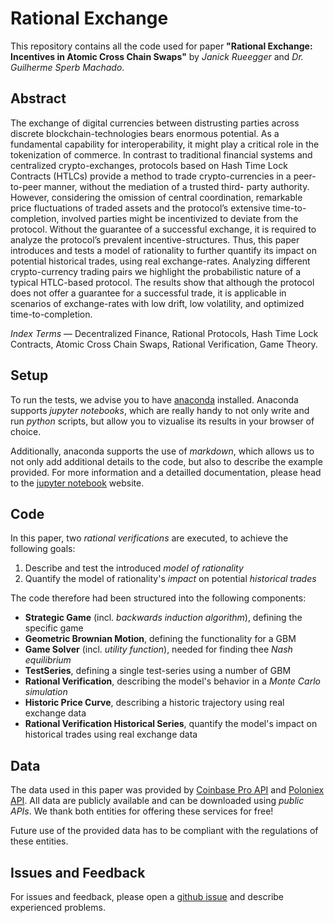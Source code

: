# Rational Exchange

This repository contains all the code used for paper **"Rational Exchange: Incentives in Atomic Cross Chain Swaps"** by *Janick Rueegger* and *Dr. Guilherme Sperb Machado*.

## Abstract

The exchange of digital currencies between distrusting parties across discrete blockchain-technologies bears enormous potential. As a fundamental capability for interoperability, it might play a critical role in the tokenization of commerce. In contrast to traditional financial systems and centralized crypto-exchanges, protocols based on Hash Time Lock Contracts (HTLCs) provide a method to trade crypto-currencies in a peer-to-peer manner, without the mediation of a trusted third- party authority. However, considering the omission of central coordination, remarkable price fluctuations of traded assets and the protocol’s extensive time-to-completion, involved parties might be incentivized to deviate from the protocol. Without the guarantee of a successful exchange, it is required to analyze the protocol’s prevalent incentive-structures. Thus, this paper introduces and tests a model of rationality to further quantify its impact on potential historical trades, using real exchange-rates. Analyzing different crypto-currency trading pairs we highlight the probabilistic nature of a typical HTLC-based protocol. The results show that although the protocol does not offer a guarantee for a successful trade, it is applicable in scenarios of exchange-rates with low drift, low volatility, and optimized time-to-completion.

*Index Terms* — Decentralized Finance, Rational Protocols, Hash Time Lock Contracts, Atomic Cross Chain Swaps, Rational Verification, Game Theory.

## Setup

To run the tests, we advise you to have [anaconda](https://www.anaconda.com/distribution/) installed. Anaconda supports *jupyter notebooks*, which are really handy to not only write and run *python* scripts, but allow you to vizualise its results in your browser of choice.

Additionally, anaconda supports the use of *markdown*, which allows us to not only add additional details to the code, but also to describe the example provided. For more information and a detailled documentation, please head to the [jupyter notebook](https://jupyter.readthedocs.io/en/latest/tryjupyter.html) website.

## Code

In this paper, two *rational verifications* are executed, to achieve the following goals:

1. Describe and test the introduced *model of rationality*
2. Quantify the model of rationality's *impact* on potential *historical trades*

The code therefore had been structured into the following components:

- **Strategic Game** (incl. *backwards induction algorithm*), defining the specific game
- **Geometric Brownian Motion**, defining the functionality for a GBM
- **Game Solver** (incl. *utility function*), needed for finding thee *Nash equilibrium*
- **TestSeries**, defining a single test-series using a number of GBM
- **Rational Verification**, describing the model's behavior in a *Monte Carlo simulation*
- **Historic Price Curve**, describing a historic trajectory using real exchange data
- **Rational Verification Historical Series**, quantify the model's impact on historical trades using real exchange data

## Data

The data used in this paper was provided by [Coinbase Pro API](https://docs.pro.coinbase.com/) and [Poloniex API](https://docs.poloniex.com/#introduction). All data are publicly available and can be downloaded using *public APIs*. We thank both entities for offering these services for free!

Future use of the provided data has to be compliant with the regulations of these entities.

## Issues and Feedback

For issues and feedback, please open a [github issue](https://github.com/unnmdnwb3/rational-exchange/issues) and describe experienced problems.
